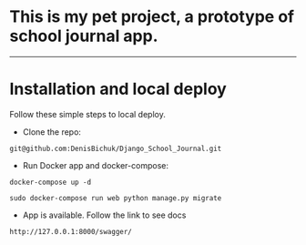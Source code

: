 # This is my pet project, a prototype of school journal app.

---
# Installation and local deploy
Follow these simple steps to local deploy.
* Clone the repo:
```
git@github.com:DenisBichuk/Django_School_Journal.git
```
* Run Docker app and docker-compose:
```
docker-compose up -d
```
```
sudo docker-compose run web python manage.py migrate
```

* App is available. Follow the link to see docs
```
http://127.0.0.1:8000/swagger/
```